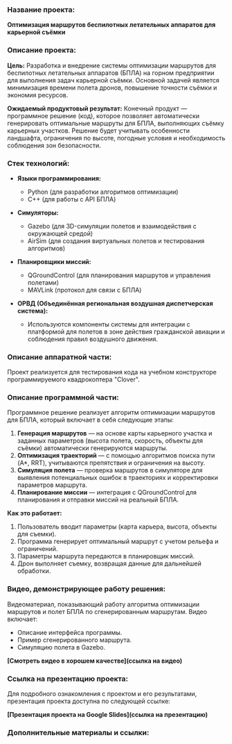### Название проекта:

**Оптимизация маршрутов беспилотных летательных аппаратов для карьерной съёмки**

### Описание проекта:

**Цель:**
Разработка и внедрение системы оптимизации маршрутов для беспилотных летательных аппаратов (БПЛА) на горном предприятии для выполнения задач карьерной съёмки. Основной задачей является минимизация времени полета дронов, повышение точности съёмки и экономия ресурсов.

**Ожидаемый продуктовый результат:**
Конечный продукт — программное решение (код), которое позволяет автоматически генерировать оптимальные маршруты для БПЛА, выполняющих съёмку карьерных участков. Решение будет учитывать особенности ландшафта, ограничения по высоте, погодные условия и необходимость соблюдения зон безопасности.

### Стек технологий:

* **Языки программирования:**

  * Python (для разработки алгоритмов оптимизации)
  * C++ (для работы с API БПЛА)

* **Симуляторы:**

  * Gazebo (для 3D-симуляции полетов и взаимодействия с окружающей средой)
  * AirSim (для создания виртуальных полетов и тестирования алгоритмов)

* **Планировщики миссий:**

  * QGroundControl (для планирования маршрутов и управления полетами)
  * MAVLink (протокол для связи с БПЛА)

* **ОРВД (Объединённая региональная воздушная диспетчерская система):**

  * Используются компоненты системы для интеграции с платформой для полетов в зоне действия гражданской авиации и соблюдения правил воздушного движения.

### Описание аппаратной части:

Проект реализуется для тестирования кода на учебном конструкторе программируемого квадрокоптера "Clover".

### Описание программной части:

Программное решение реализует алгоритм оптимизации маршрутов для БПЛА, который включает в себя следующие этапы:

1. **Генерация маршрутов** — на основе карты карьерного участка и заданных параметров (высота полета, скорость, объекты для съёмки) автоматически генерируются маршруты.
2. **Оптимизация траекторий** — с помощью алгоритмов поиска пути (A\*, RRT), учитываются препятствия и ограничения на высоту.
3. **Симуляция полета** — проверка маршрутов в симуляторе для выявления потенциальных ошибок в траекториях и корректировки параметров маршрута.
4. **Планирование миссии** — интеграция с QGroundControl для планирования и отправки миссий на реальный БПЛА.

**Как это работает:**

1. Пользователь вводит параметры (карта карьера, высота, объекты для съемки).
2. Программа генерирует оптимальный маршрут с учетом рельефа и ограничений.
3. Параметры маршрута передаются в планировщик миссий.
4. Дрон выполняет съемку, возвращая данные для дальнейшей обработки.

### Видео, демонстрирующее работу решения:

Видеоматериал, показывающий работу алгоритма оптимизации маршрутов и полет БПЛА по сгенерированным маршрутам. Видео включает:

* Описание интерфейса программы.
* Пример сгенерированного маршрута.
* Симуляцию полета в Gazebo.

**\[Смотреть видео в хорошем качестве]\(ссылка на видео)**

### Ссылка на презентацию проекта:

Для подробного ознакомления с проектом и его результатами, презентация проекта доступна по следующей ссылке:

**\[Презентация проекта на Google Slides]\(ссылка на презентацию)**

### Дополнительные материалы и ссылки:
